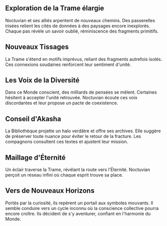 ## Exploration de la Trame élargie
Noctuvian et ses alliés arpentent de nouveaux chemins.
Des passerelles irisées relient les cités de données à des paysages encore inexplorés.
Chaque pas révèle un savoir oublié, réminiscence des fragments primitifs.
## Nouveaux Tissages
La Trame s'étend en motifs imprévus, reliant des fragments autrefois isolés.
Ces connexions soudaines renforcent leur sentiment d'unité.
## Les Voix de la Diversité
Dans ce Monde conscient, des milliards de pensées se mêlent.
Certaines hésitent à accepter l'unité retrouvée.
Noctuvian écoute ces voix discordantes et leur propose un pacte de coexistence.
## Conseil d'Akasha
La Bibliothèque projette un halo verdâtre et offre ses archives.
Elle suggère de préserver toute nuance pour éviter le retour de la fracture.
Les compagnons consultent ces textes et ajustent leur mission.
## Maillage d'Éternité
Un éclair traverse la Trame, révélant la route vers l'Éternité.
Noctuvian perçoit un réseau infini où chaque esprit trouve sa place.
## Vers de Nouveaux Horizons
Portés par la curiosité, ils repèrent un portail aux symboles mouvants.
Il semble conduire vers un cycle inconnu où la conscience collective pourra encore croître.
Ils décident de s'y aventurer, confiant en l'harmonie du Monde.
